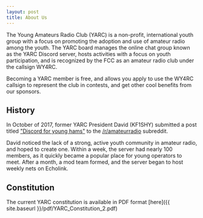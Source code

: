 ```yaml
---
layout: post
title: About Us
---
```


The Young Amateurs Radio Club (YARC) is a non-profit, international youth group with a focus on promoting the adoption and use of amateur radio among the youth. The YARC board manages the online chat group known as the YARC Discord server, hosts activities with a focus on youth participation, and is recognized by the FCC as an amateur radio club under the callsign WY4RC.

Becoming a YARC member is free, and allows you apply to use the WY4RC callsign to represent the club in contests, and get other cool benefits from our sponsors.

## History

In October of 2017, former YARC President David (KF1SHY) submitted a post titled ["Discord for young hams"](https://redd.it/73urv5) to the [/r/amateurradio](https://www.reddit.com/r/amateurradio/) subreddit.

David noticed the lack of a strong, active youth community in amateur radio, and hoped to create one. Within a week, the server had nearly 100 members, as it quickly became a popular place for young operators to meet. After a month, a mod team formed, and the server began to host weekly nets on Echolink.

## Constitution

The current YARC constitution is available in PDF format [here]({{ site.baseurl }}/pdf/YARC_Constitution_2.pdf)
